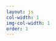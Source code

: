 ```yaml
---
layout: js
col-width: 1
img-col-width: 1
order: 1
---
```

<script src="https://code.createjs.com/createjs-2015.11.26.min.js"></script>
<script src="js/wantsneeds_Canvas.js"></script>
<script>

/* CHANGE THIS NUMBER TO RESIZE THIS THING */
var wantsNeedsCanvasSize = 350; // px

var canvas, stage, exportRoot;
function init() {
	canvas = document.getElementById("wantsneeds_canvas");
	handleComplete();
}
function handleComplete() {
	//This function is always called, irrespective of the content. You can use the variable "stage" after it is created in token create_stage.
	exportRoot = new lib.wantsneeds_Canvas();
	stage = new createjs.Stage(canvas);
	stage.addChild(exportRoot);	
	//Registers the "tick" event listener.
	createjs.Ticker.setFPS(lib.properties.fps);
	createjs.Ticker.addEventListener("tick", stage);	    
	//Code to support hidpi screens and responsive scaling.
	(function(isResp, respDim, isScale, scaleType) {		
		var lastW, lastH, lastS=1;		
		window.addEventListener('resize', resizeCanvas);		
		resizeCanvas();		
		function resizeCanvas() {			
			var w = lib.properties.width, h = lib.properties.height;			
			var iw = window.innerWidth, ih=window.innerHeight;			
			var pRatio = window.devicePixelRatio || 1, xRatio=iw/w, yRatio=ih/h, sRatio=1;			
			if(isResp) {                
				if((respDim=='width'&&lastW==iw) || (respDim=='height'&&lastH==ih)) {                    
					sRatio = lastS;                
				}				
				else if(!isScale) {					
					if(iw<w || ih<h)						
						sRatio = Math.min(xRatio, yRatio);				
				}				
				else if(scaleType==1) {					
					sRatio = Math.min(xRatio, yRatio);				
				}				
				else if(scaleType==2) {					
					sRatio = Math.max(xRatio, yRatio);				
				}			
			}			
			canvas.width = w*pRatio*sRatio;			
			canvas.height = h*pRatio*sRatio;
			// canvas.style.width = w*sRatio+'px';			
			// canvas.style.height = h*sRatio+'px';
			canvas.style.width = wantsNeedsCanvasSize+'px';			
			canvas.style.height = wantsNeedsCanvasSize+'px';
			stage.scaleX = pRatio*sRatio;			
			stage.scaleY = pRatio*sRatio;			
			lastW = iw; lastH = ih; lastS = sRatio;		
		}
	})(false,'both',false,1);	
}
</script>
<body onload="init();" style="margin:0px;">
	<canvas id="wantsneeds_canvas" style="background-color:rgba(255, 255, 255, 1.00)" onclick="let path='/wantsneeds';if(!location.href.includes(path)){location.href=path;}"></canvas>
</body>
